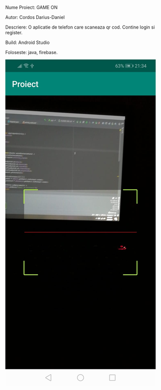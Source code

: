 Nume Proiect: GAME ON

Autor: Cordos Darius-Daniel

Descriere: O aplicatie de telefon care scaneaza qr cod. Contine login si register.

Build: Android Studio

Foloseste: java, firebase.

![](Imagini/1.jfif)
